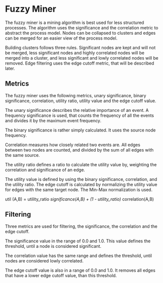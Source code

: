# Fuzzy Miner

The fuzzy miner is a mining algorithm is best used for less structured processes. The algorithm uses the significance and the correlation metric to abstract the process model. Nodes can be collapsed to clusters and edges can be merged for an easier view of the process model.

Building clusters follows three rules. Significant nodes are kept and will not be merged, less significant nodes and highly correlated nodes will be merged into a cluster, and less significant and lowly correlated nodes will be removed. Edge filtering uses the edge cutoff metric, that will be described later.

## Metrics

The fuzzy miner uses the following metrics, unary significance, binary significance, correlation, utility ratio, utility value and the edge cutoff value.

The unary significance describes the relative importance of an event. A frequency significance is used, that counts the frequency of all the events and divides it by the maximum event frequency.

The binary significance is rather simply calculated. It uses the source node frequency.

Correlation measures how closely related two events are. All edges between two nodes are counted, and divided by the sum of all edges with the same source.

The utility ratio defines a ratio to calculate the utility value by, weighting the correlation and significance of an edge.

The utility value is defined by using the binary significance, correlation, and the utility ratio. The edge cutoff is calculated by normalizing the utility value for edges with the same target node. The Min-Max normalization is used.

util (A,B) = utility_ratio *significance(A,B) + (1 - utility_ratio)* correlation(A,B)

## Filtering

Three metrics are used for filtering, the significance, the correlation and the edge cutoff.

The significance value in the range of 0.0 and 1.0. This value defines the threshold, until a node is considered significant.

The correlation value has the same range and defines the threshold, until nodes are considered lowly correlated.

The edge cutoff value is also in a range of 0.0 and 1.0. It removes all edges that have a lower edge cutoff value, than this threshold.
